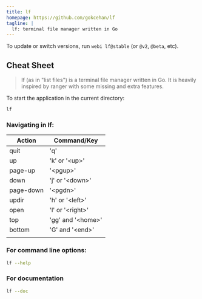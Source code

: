 ```yaml
---
title: lf
homepage: https://github.com/gokcehan/lf
tagline: |
  lf: terminal file manager written in Go
---
```


To update or switch versions, run `webi lf@stable` (or `@v2`, `@beta`, etc).

## Cheat Sheet

> lf (as in "list files") is a terminal file manager written in Go. It is
> heavily inspired by ranger with some missing and extra features.

To start the application in the current directory:

```sh
lf
```

### Navigating in lf:

| Action    | Command/Key        |
| --------- | ------------------ |
| quit      | 'q'                |
| up        | 'k' or '\<up>'     |
| page-up   | '\<pgup>'          |
| down      | 'j' or '\<down>'   |
| page-down | '\<pgdn>'          |
| updir     | 'h' or '\<left>'   |
| open      | 'l' or '\<right>'  |
| top       | 'gg' and '\<home>' |
| bottom    | 'G' and '\<end>'   |
|           |                    |

### For command line options:

```sh
lf --help
```

### For documentation

```sh
lf --doc
```
